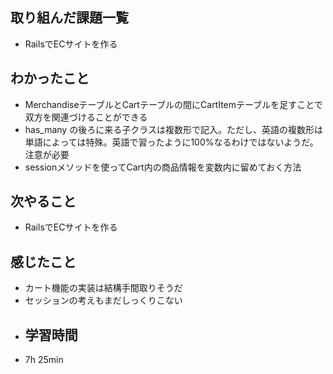 ## 取り組んだ課題一覧
- RailsでECサイトを作る
## わかったこと
- MerchandiseテーブルとCartテーブルの間にCartItemテーブルを足すことで双方を関連づけることができる
- has_many の後ろに来る子クラスは複数形で記入。ただし、英語の複数形は単語によっては特殊。英語で習ったように100%なるわけではないようだ。注意が必要
- sessionメソッドを使ってCart内の商品情報を変数内に留めておく方法
## 次やること
- RailsでECサイトを作る
## 感じたこと
- カート機能の実装は結構手間取りそうだ
- セッションの考えもまだしっくりこない
- ## 学習時間
- 7h 25min
